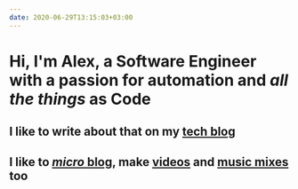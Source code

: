 ```yaml
---
date: 2020-06-29T13:15:03+03:00
---
```


# Hi, I'm Alex, a Software Engineer with a passion for automation and _all the things_ **as Code**

## I like to write about that on my [tech blog](#tech-blog)

## I like to [_micro_ blog](#micro-blog), make [videos](#videos) and [music mixes](#music-mixes) too
